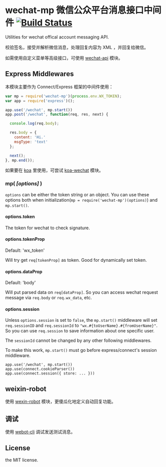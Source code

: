 # wechat-mp 微信公众平台消息接口中间件 [![Build Status](https://travis-ci.org/node-webot/wechat-mp.png?branch=master)](https://travis-ci.org/node-webot/wechat-mp)

Utilities for wechat offical account messaging API.

校验签名，接受并解析微信消息，处理回复内容为 XML ，并回复给微信。

如需使用自定义菜单等高级接口，可使用 [wechat-api](https://www.npmjs.org/package/wechat-api) 模块。

## Express Middlewares

本模块主要作为 Connect/Express 框架的中间件使用：

```javascript
var mp = require('wechat-mp')(process.env.WX_TOKEN);
var app = require('express')();

app.use('/wechat', mp.start())
app.post('/wechat', function(req, res, next) {

  console.log(req.body);

  res.body = {
    content: 'Hi.'
    msgType: 'text'
  };

  next();
}, mp.end());
```

如果要在 [koa](http://koajs.com/) 里使用，可尝试 [koa-wechat](https://www.npmjs.org/package/koa-wechat) 模块。


### mp( *[options]* )

`options` can be either the token string or an object.
You can use these options both when initialization(`mp = require('wechat-mp')(options)`)
and `mp.start()`.


#### options.token

The token for wechat to check signature.

#### options.tokenProp

Default: 'wx\_token'

Will try get `req[tokenProp]` as token. Good for dynamically set token.

#### options.dataProp

Default: 'body'

Will put parsed data on `req[dataProp]`. So you can access wechat request message via `req.body` or `req.wx_data`, etc.

#### options.session

Unless `options.session` is set to `false`,
the `mp.start()` middleware will set `req.sessionID` and `req.sessionId`
to `"wx.#{toUserName}.#{fromUserName}"`.
So you can use `req.session` to save information about one specific user.

The `sessionId` cannot be changed by any other following middlewares.

To make this work, `mp.start()` must go before express/connect's session middleware.

```
app.use('/wechat', mp.start())
app.use(connect.cookieParser())
app.use(connect.session({ store: ... }))
```

## weixin-robot

使用 [wexin-robot](https://github.com/node-webot/weixin-robot) 模块，更傻瓜化地定义自动回复功能。

## 调试

使用 [webot-cli](https://github.com/node-webot/webot-cli) 调试发送测试消息。


## License

the MIT license.
